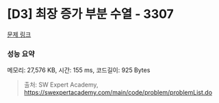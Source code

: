 # [D3] 최장 증가 부분 수열 - 3307 

[문제 링크](https://swexpertacademy.com/main/code/problem/problemDetail.do?contestProbId=AWBOKg-a6l0DFAWr) 

### 성능 요약

메모리: 27,576 KB, 시간: 155 ms, 코드길이: 925 Bytes



> 출처: SW Expert Academy, https://swexpertacademy.com/main/code/problem/problemList.do